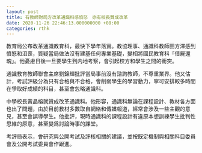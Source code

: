 ```yaml
---
layout: post
title: 有教師對局方改革通識科感憤怒　亦有校長贊成改革
date: 2020-11-26 22:46:13.000000000 +08:00
categories: rthk
---
```


教育局公布改革通識教育科，最快下學年落實。教協理事、通識科教師田方澤感到憤怒和沮喪，質疑當局做法沒有建基任何專業基礎，變相將國民教育科「借屍還魂」。他憂慮日後一旦要學生到内地考察，會引起校方和學生之間的衝突。

通識教育教師聯會主席劉錦輝批評當局事前沒有諮詢教師，不尊重業界。他又估計，考試評級分為只有合格與不合格，會削弱學生的學習動力，寧可安排較多時間在爭取好成績的科目，甚至會忽略通識科。

中學校長黃晶榕就贊成改革通識科。他形容，通識科無論在課程設計、教材各方面也出了問題，由於目前教材多數取自網絡和傳媒報道，經常會涉及一些主觀的意見，甚至會誤導學生。他批評，現時通識科的課程設計有違原本想訓練學生批判性思維的原意，甚至變爲討論時事的課堂。

考評局表示，會研究與公開考試及評核相關的建議，並按既定機制與相關科目委員會及公開考試委員會作跟進。
